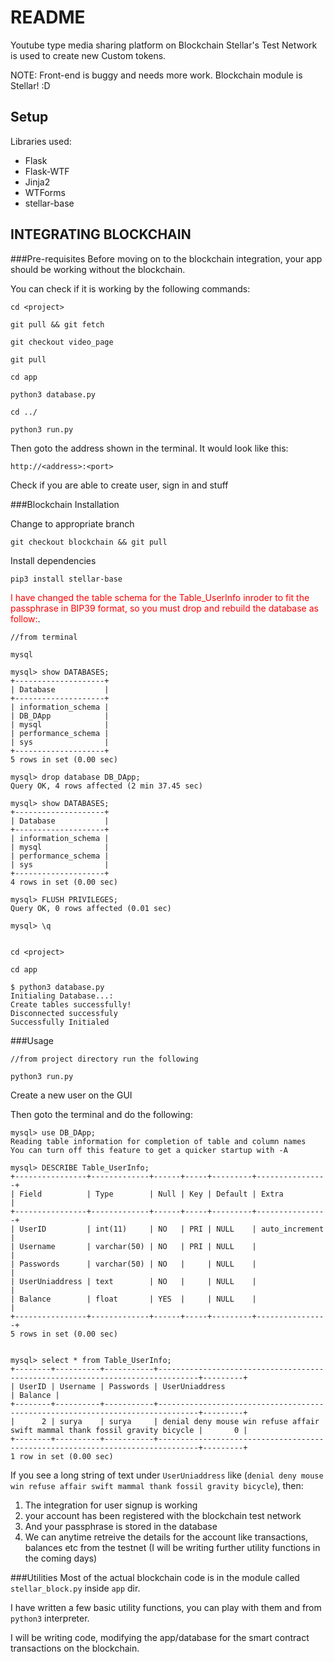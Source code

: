 # README

Youtube type media sharing platform on Blockchain
Stellar's Test Network is used to create new Custom tokens.

NOTE: Front-end is buggy and needs more work. Blockchain module is Stellar! :D

## Setup

Libraries used:

* Flask
* Flask-WTF
* Jinja2
* WTForms
* stellar-base

## INTEGRATING BLOCKCHAIN

###Pre-requisites
Before moving on to the blockchain integration, your app should be working without the blockchain.

You can check if it is working by the following commands:

```
cd <project>

git pull && git fetch

git checkout video_page

git pull

cd app

python3 database.py

cd ../

python3 run.py
```

Then goto the address shown in the terminal. It would look like this:

`http://<address>:<port>`

Check if you are able to create user, sign in and stuff

###Blockchain Installation

Change to appropriate branch

`git checkout blockchain && git pull`

Install dependencies

`pip3 install stellar-base`

<span style="color:red"><bold>I have changed the table schema for the Table_UserInfo inroder to fit the passphrase in BIP39 format, so you must drop and rebuild the database as follow:</bold></span>.

```
//from terminal

mysql

mysql> show DATABASES;
+--------------------+
| Database           |
+--------------------+
| information_schema |
| DB_DApp            |
| mysql              |
| performance_schema |
| sys                |
+--------------------+
5 rows in set (0.00 sec)

mysql> drop database DB_DApp;
Query OK, 4 rows affected (2 min 37.45 sec)

mysql> show DATABASES;
+--------------------+
| Database           |
+--------------------+
| information_schema |
| mysql              |
| performance_schema |
| sys                |
+--------------------+
4 rows in set (0.00 sec)

mysql> FLUSH PRIVILEGES;
Query OK, 0 rows affected (0.01 sec)

mysql> \q


cd <project>

cd app

$ python3 database.py
Initialing Database...:
Create tables successfully!
Disconnected successfuly
Successfully Initialed
```

###Usage

```
//from project directory run the following

python3 run.py
```

Create a new user on the GUI

Then goto the terminal and do the following:

```
mysql> use DB_DApp;
Reading table information for completion of table and column names
You can turn off this feature to get a quicker startup with -A

mysql> DESCRIBE Table_UserInfo;
+----------------+-------------+------+-----+---------+----------------+
| Field          | Type        | Null | Key | Default | Extra          |
+----------------+-------------+------+-----+---------+----------------+
| UserID         | int(11)     | NO   | PRI | NULL    | auto_increment |
| Username       | varchar(50) | NO   | PRI | NULL    |                |
| Passwords      | varchar(50) | NO   |     | NULL    |                |
| UserUniaddress | text        | NO   |     | NULL    |                |
| Balance        | float       | YES  |     | NULL    |                |
+----------------+-------------+------+-----+---------+----------------+
5 rows in set (0.00 sec)


mysql> select * from Table_UserInfo;
+--------+----------+-----------+-------------------------------------------------------------------------------+---------+
| UserID | Username | Passwords | UserUniaddress                                                                | Balance |
+--------+----------+-----------+-------------------------------------------------------------------------------+---------+
|      2 | surya    | surya     | denial deny mouse win refuse affair swift mammal thank fossil gravity bicycle |       0 |
+--------+----------+-----------+-------------------------------------------------------------------------------+---------+
1 row in set (0.00 sec)
```

If you see a long string of text under `UserUniaddress` like (`denial deny mouse win refuse affair swift mammal thank fossil gravity bicycle`), then:

1.  The integration for user signup is working
2.  your account has been registered with the blockchain test network
3.  And your passphrase is stored in the database
4.  We can anytime retreive the details for the account like transactions, balances etc from the testnet (I will be writing further utility functions in the coming days)

###Utilities
Most of the actual blockchain code is in the module called `stellar_block.py` inside `app` dir.

I have written a few basic utility functions, you can play with them and from `python3` interpreter.

I will be writing code, modifying the app/database for the smart contract transactions on the blockchain.
